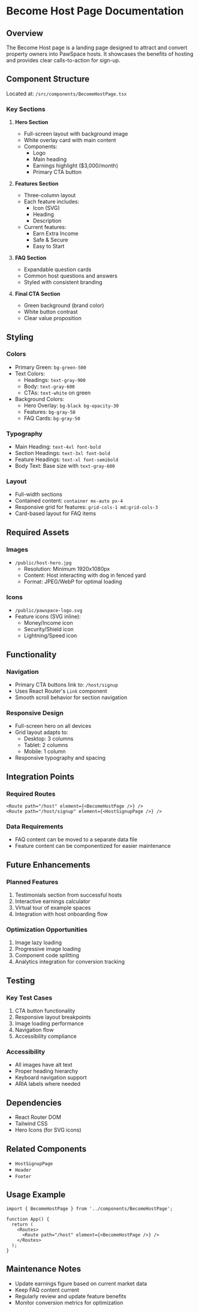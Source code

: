 # Become Host Page Documentation

## Overview
The Become Host page is a landing page designed to attract and convert property owners into PawSpace hosts. It showcases the benefits of hosting and provides clear calls-to-action for sign-up.

## Component Structure
Located at: `/src/components/BecomeHostPage.tsx`

### Key Sections

1. **Hero Section**
   - Full-screen layout with background image
   - White overlay card with main content
   - Components:
     - Logo
     - Main heading
     - Earnings highlight ($3,000/month)
     - Primary CTA button

2. **Features Section**
   - Three-column layout
   - Each feature includes:
     - Icon (SVG)
     - Heading
     - Description
   - Current features:
     - Earn Extra Income
     - Safe & Secure
     - Easy to Start

3. **FAQ Section**
   - Expandable question cards
   - Common host questions and answers
   - Styled with consistent branding

4. **Final CTA Section**
   - Green background (brand color)
   - White button contrast
   - Clear value proposition

## Styling

### Colors
- Primary Green: `bg-green-500`
- Text Colors:
  - Headings: `text-gray-900`
  - Body: `text-gray-600`
  - CTAs: `text-white` on green
- Background Colors:
  - Hero Overlay: `bg-black bg-opacity-30`
  - Features: `bg-gray-50`
  - FAQ Cards: `bg-gray-50`

### Typography
- Main Heading: `text-4xl font-bold`
- Section Headings: `text-3xl font-bold`
- Feature Headings: `text-xl font-semibold`
- Body Text: Base size with `text-gray-600`

### Layout
- Full-width sections
- Contained content: `container mx-auto px-4`
- Responsive grid for features: `grid-cols-1 md:grid-cols-3`
- Card-based layout for FAQ items

## Required Assets

### Images
- `/public/host-hero.jpg`
  - Resolution: Minimum 1920x1080px
  - Content: Host interacting with dog in fenced yard
  - Format: JPEG/WebP for optimal loading

### Icons
- `/public/pawspace-logo.svg`
- Feature icons (SVG inline):
  - Money/Income icon
  - Security/Shield icon
  - Lightning/Speed icon

## Functionality

### Navigation
- Primary CTA buttons link to: `/host/signup`
- Uses React Router's `Link` component
- Smooth scroll behavior for section navigation

### Responsive Design
- Full-screen hero on all devices
- Grid layout adapts to:
  - Desktop: 3 columns
  - Tablet: 2 columns
  - Mobile: 1 column
- Responsive typography and spacing

## Integration Points

### Required Routes
```tsx
<Route path="/host" element={<BecomeHostPage />} />
<Route path="/host/signup" element={<HostSignupPage />} />
```

### Data Requirements
- FAQ content can be moved to a separate data file
- Feature content can be componentized for easier maintenance

## Future Enhancements

### Planned Features
1. Testimonials section from successful hosts
2. Interactive earnings calculator
3. Virtual tour of example spaces
4. Integration with host onboarding flow

### Optimization Opportunities
1. Image lazy loading
2. Progressive image loading
3. Component code splitting
4. Analytics integration for conversion tracking

## Testing

### Key Test Cases
1. CTA button functionality
2. Responsive layout breakpoints
3. Image loading performance
4. Navigation flow
5. Accessibility compliance

### Accessibility
- All images have alt text
- Proper heading hierarchy
- Keyboard navigation support
- ARIA labels where needed

## Dependencies
- React Router DOM
- Tailwind CSS
- Hero Icons (for SVG icons)

## Related Components
- `HostSignupPage`
- `Header`
- `Footer`

## Usage Example
```tsx
import { BecomeHostPage } from '../components/BecomeHostPage';

function App() {
  return (
    <Routes>
      <Route path="/host" element={<BecomeHostPage />} />
    </Routes>
  );
}
```

## Maintenance Notes
- Update earnings figure based on current market data
- Keep FAQ content current
- Regularly review and update feature benefits
- Monitor conversion metrics for optimization
